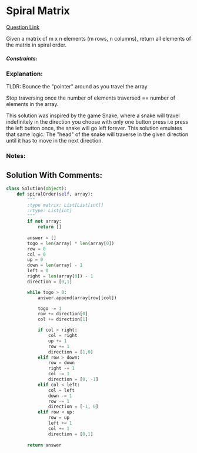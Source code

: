 # Spiral Matrix

[Question Link](https://leetcode.com/problems/spiral-matrix/)  

Given a matrix of m x n elements (m rows, n columns), return all elements of the matrix in spiral order.  

##### Constraints:

### Explanation:
TLDR: Bounce the "pointer" around as you travel the array

Stop traversing once the number of elements traversed == number of elements in the array.  

This solution was inspired by the game Snake, where a snake will travel indefinitely in the direction you choose with only one button press i.e press the left button once, the snake will go left forever. This solution emulates that same logic. The "head" of the snake will traverse in the given direction until it has to move in the next direction.

### Notes:


## Solution With Comments:
```Python
class Solution(object):
    def spiralOrder(self, array):
        """
        :type matrix: List[List[int]]
        :rtype: List[int]
        """
        if not array:
            return []
        
        answer = []
        togo = len(array) * len(array[0])
        row = 0
        col = 0
        up = 0
        down = len(array) - 1
        left = 0
        right = len(array[0]) - 1
        direction = [0,1]

        while togo > 0:
            answer.append(array[row][col])

            togo -= 1
            row += direction[0]
            col += direction[1]

            if col > right:
                col = right
                up += 1
                row += 1
                direction = [1,0]
            elif row > down:
                row = down
                right -= 1
                col -= 1
                direction = [0, -1]
            elif col < left:
                col = left
                down -= 1
                row -= 1
                direction = [-1, 0]
            elif row < up:
                row = up
                left += 1
                col += 1
                direction = [0,1]
        
        return answer       
```
